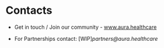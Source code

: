 # Contacts

* Get in touch / Join our community - [www.aura.healthcare ](http://www.aura.healthcare/)

* For Partnerships contact: \[WIP\]_partners@aura.healthcare_



